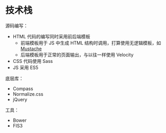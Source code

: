 # 技术栈

源码编写：

* HTML 代码的编写同时采用前后端模板
  * 前端模板用于 JS 中生成 HTML 结构时调用，打算使用无逻辑模板，如 [Mustache](http://mustache.github.io)
  * 后端模板用于正常的页面输出，与以往一样使用 Velocity
* CSS 代码使用 Sass
* JS 采用 ES5

底层库：

* Compass
* Normalize.css
* jQuery

工具：

* Bower
* FIS3
